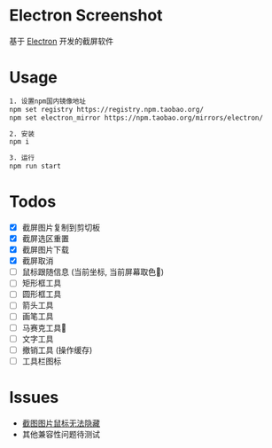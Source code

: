 # Electron Screenshot

基于 [Electron](https://www.electronjs.org/) 开发的截屏软件

# Usage

```bash
1. 设置npm国内镜像地址
npm set registry https://registry.npm.taobao.org/
npm set electron_mirror https://npm.taobao.org/mirrors/electron/

2. 安装
npm i

3. 运行
npm run start
```

# Todos

- [x] 截屏图片复制到剪切板
- [x] 截屏选区重置
- [x] 截屏图片下载
- [x] 截屏取消
- [ ] 鼠标跟随信息 (当前坐标, 当前屏幕取色🤔) 
- [ ] 矩形框工具
- [ ] 圆形框工具
- [ ] 箭头工具
- [ ] 画笔工具
- [ ] 马赛克工具🤔
- [ ] 文字工具
- [ ] 撤销工具 (操作缓存)
- [ ] 工具栏图标

# Issues

- [截图图片鼠标无法隐藏](https://github.com/electron/electron/issues/7584)
- 其他兼容性问题待测试